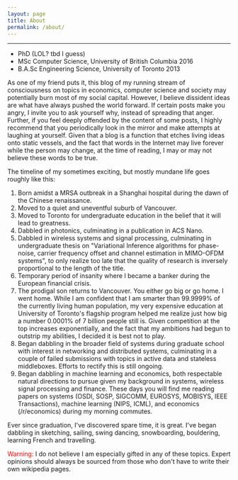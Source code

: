 ```yaml
---
layout: page
title: About
permalink: /about/
---
```


<hr>
<div class="post-section"></div>

<style>
body {
 text-align: justify;
 text-justify: inter-word;
}
</style>

* PhD (LOL? tbd I guess)
* MSc Computer Science, University of British Columbia 2016
* B.A.Sc Engineering Science, University of Toronto 2013

As one of my friend puts it, this blog of my running stream of consciousness on topics in economics, 
computer science and society may potentially burn most of my social capital. However, I believe dissident 
ideas are what have always pushed the  world forward. If certain posts make you angry, I invite you to 
ask yourself why, instead of spreading that anger. Further, if you feel deeply offended by the content of 
some posts, I highly recommend that you periodically look in the mirror and make attempts at laughing at
yourself. Given that a blog is a function that etches living ideas onto static vessels, and the fact that
words in the Internet may live forever while the person may change, at the time of reading, I may or may
not believe these words to be true. 
 
The timeline of my sometimes exciting, but mostly mundane life goes roughly like this:
1. Born amidst a MRSA outbreak in a Shanghai hospital during the dawn of the Chinese renaissance.
2. Moved to a quiet and uneventful suburb of Vancouver.
3. Moved to Toronto for undergraduate education in the belief that it will lead to greatness.
4. Dabbled in photonics, culminating in a publication in ACS Nano.
5. Dabbled in wireless systems and signal processing, culminating in undergraduate thesis on
"Variational Inference algorithms for phase-noise, carrier frequency offset and channel estimation
in MIMO-OFDM systems", to only realize too late that the quality of research is inversely proportional
to the length of the title.
6. Temporary period of insanity where I became a banker during the European financial crisis.
7. The prodigal son returns to Vancouver. You either go big or go home. I went home. While I am 
confident that I am smarter than 99.9999% of the currently living human population, my very expensive
education at University of Toronto's flagship program helped me realize just how big a number 0.0001%
of 7 billion people still is. Given competition at the top increases exponentially, and the fact that 
my ambitions had begun to outstrip my abilities, I decided it is best not to play. 
8. Began dabbling in the broader field of systems during graduate school with interest in networking 
and distributed systems, culminating in a couple of failed submissions with topics in active data
and stateless middleboxes. Efforts to rectify this is still ongoing.
9. Began dabbling in machine learning and economics, both respectable natural directions to pursue 
given my background in systems, wireless signal processing and finance. These days you will find me reading 
papers on systems (OSDI, SOSP, SIGCOMM, EUROSYS, MOBISYS, IEEE Transactions), machine learning (NIPS, ICML), 
and economics (/r/economics) during my morning
commutes. 

Ever since graduation, I've discovered spare time, it is great. I've began dabbling in sketching, sailing, swing dancing,
snowboarding, bouldering, learning French and travelling.

<span style="color:red">Warning:</span> I do not believe I am especially gifted in any of these topics.
Expert opinions should always be sourced from those who don't have to write their own wikipedia pages.

<style>
body {
 text-align: left;
 text-justify: none;
}
</style>
